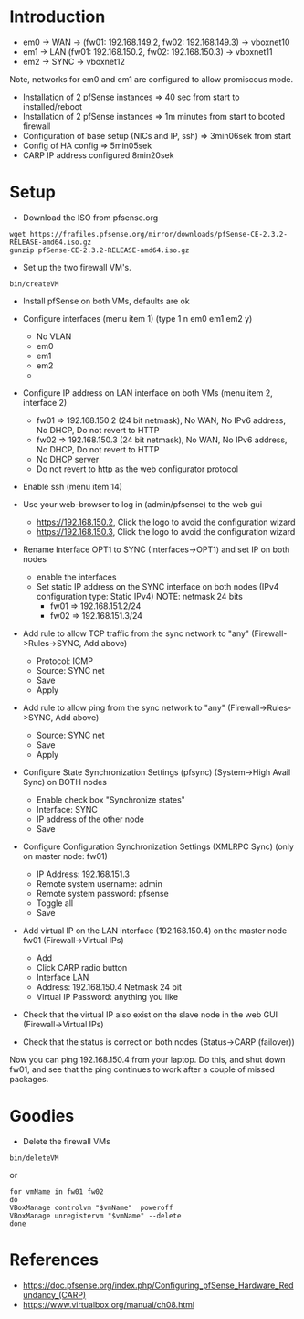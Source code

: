 
# Introduction

* em0 -> WAN -> (fw01: 192.168.149.2, fw02: 192.168.149.3) -> vboxnet10
* em1 -> LAN (fw01: 192.168.150.2, fw02: 192.168.150.3) -> vboxnet11
* em2 -> SYNC -> vboxnet12

Note, networks for em0 and em1 are configured to allow promiscous mode.

* Installation of 2 pfSense instances => 40 sec from start to installed/reboot
* Installation of 2 pfSense instances => 1m minutes from start to booted firewall
* Configuration of base setup (NICs and IP, ssh) => 3min06sek from start
* Config of HA config => 5min05sek
* CARP IP address configured 8min20sek

# Setup

* Download the ISO from pfsense.org

```
wget https://frafiles.pfsense.org/mirror/downloads/pfSense-CE-2.3.2-RELEASE-amd64.iso.gz
gunzip pfSense-CE-2.3.2-RELEASE-amd64.iso.gz
```

* Set up the two firewall VM's.

```
bin/createVM
```

* Install pfSense on both VMs, defaults are ok

* Configure interfaces (menu item 1) (type 1 n em0<enter> em1<enter> em2<enter> <enter> y)
  * No VLAN
  * em0
  * em1
  * em2
  * <enter>

* Configure IP address on LAN interface on both VMs (menu item 2, interface 2)
  * fw01 => 192.168.150.2 (24 bit netmask), No WAN, No IPv6 address, No DHCP, Do not revert to HTTP
  * fw02 => 192.168.150.3 (24 bit netmask), No WAN, No IPv6 address, No DHCP, Do not revert to HTTP
  * No DHCP server
  * Do not revert to http as the web configurator protocol

* Enable ssh (menu item 14)

* Use your web-browser to log in (admin/pfsense) to the web gui
  * https://192.168.150.2, Click the logo to avoid the configuration wizard
  * https://192.168.150.3, Click the logo to avoid the configuration wizard


* Rename Interface OPT1 to SYNC (Interfaces->OPT1) and set IP on both nodes
  * enable the interfaces
  * Set static IP address on the SYNC interface on both nodes (IPv4 configuration type: Static IPv4) NOTE: netmask 24 bits
    * fw01 => 192.168.151.2/24
    * fw02 => 192.168.151.3/24

* Add rule to allow TCP traffic from the sync network to "any" (Firewall->Rules->SYNC, Add above)
  * Protocol: ICMP
  * Source: SYNC net
  * Save
  * Apply

* Add rule to allow ping from the sync network to "any" (Firewall->Rules->SYNC, Add above)
  * Source: SYNC net
  * Save
  * Apply

* Configure State Synchronization Settings (pfsync) (System->High Avail Sync) on BOTH nodes
  * Enable check box "Synchronize states"
  * Interface: SYNC
  * IP address of the other node
  * Save

* Configure Configuration Synchronization Settings (XMLRPC Sync) (only on master node: fw01)
  * IP Address: 192.168.151.3
  * Remote system username: admin
  * Remote system password: pfsense
  * Toggle all
  * Save

* Add virtual IP on the LAN interface (192.168.150.4) on the master node fw01 (Firewall->Virtual IPs)
  * Add
  * Click CARP radio button
  * Interface LAN
  * Address: 192.168.150.4 Netmask 24 bit
  * Virtual IP Password: anything you like
  
* Check that the virtual IP also exist on the slave node in the web GUI (Firewall->Virtual IPs)
* Check that the status is correct on both nodes (Status->CARP (failover))

Now you can ping 192.168.150.4 from your laptop. Do this, and shut down fw01, and see that the ping continues to work after a couple of missed packages.


# Goodies

* Delete the firewall VMs

```
bin/deleteVM
```

or

```
for vmName in fw01 fw02
do
VBoxManage controlvm "$vmName"  poweroff 
VBoxManage unregistervm "$vmName" --delete
done
```

# References

* https://doc.pfsense.org/index.php/Configuring_pfSense_Hardware_Redundancy_(CARP)
* https://www.virtualbox.org/manual/ch08.html

